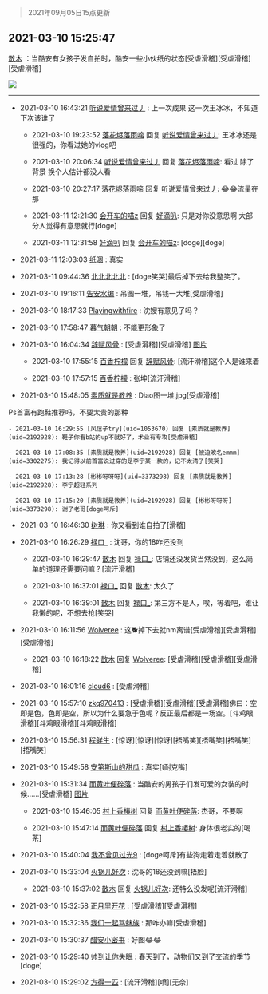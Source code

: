 > 2021年09月05日15点更新
<link rel="stylesheet" href="https://cdn.jsdelivr.net/gh/taotie6/sampleJSON@main/css/photo_show.css">


 ## 2021-03-10 15:25:47 

 [㪚木](https://www.coolapk.com/feed/25429488?shareKey=ZWExMDE2YjJjNWI0NjEzMTc3YzQ~) ：当酷安有女孩子发自拍时，酷安一些小伙纸的状态[受虐滑稽][受虐滑稽][受虐滑稽] 

<div class="album">
<img class="img-item" src="http://image.coolapk.com/feed/2021/0310/15/1081091_df8b1dc9_1141_7968@380x506.gif" />
</div>

 ------- 

- 2021-03-10 16:43:21 [听说爱情曾来过丿](uid=3065143) : 上一次成果 这一次王冰冰，不知道下次该谁了 

    - 2021-03-10 19:23:52 [落花烬落雨啼](uid=1966083) 回复 [听说爱情曾来过丿](uid=3065143): 王冰冰还是很强的，你看过她的vlog吧 

    - 2021-03-10 20:06:34 [听说爱情曾来过丿](uid=3065143) 回复 [落花烬落雨啼](uid=1966083): 看过 除了背景 换个人估计都没人看 

    - 2021-03-10 20:27:17 [落花烬落雨啼](uid=1966083) 回复 [听说爱情曾来过丿](uid=3065143): 😂😂流量在那 

    - 2021-03-11 12:21:30 [会开车的喵z](uid=814918) 回复 [好滴叭](uid=5526219): 只是对你没意思啊 大部分人觉得有意思就行[doge] 

    - 2021-03-11 12:31:58 [好滴叭](uid=5526219) 回复 [会开车的喵z](uid=814918): [doge][doge] 

- 2021-03-11 12:03:03 [纸涸](uid=3690334) : 真实 

- 2021-03-11 09:44:36 [北北北北北](uid=1269546) : [doge笑哭]最后掉下去给我整笑了。 

- 2021-03-10 19:16:11 [告安水编](uid=1211710) : 吊图一堆，吊钱一大堆[受虐滑稽] 

- 2021-03-10 18:17:33 [Playingwithfire](uid=1663551) : 沈嫂有意见了吗？ 

- 2021-03-10 17:58:47 [暮气朝朝](uid=1273932) : 不能更形象了 

- 2021-03-10 16:04:34 [辞赋风骨](uid=875865) : [受虐滑稽][受虐滑稽] [图片](http://image.coolapk.com/feed/2021/0309/15/875865_cd832762_3630_8356@872x537.jpeg)

    - 2021-03-10 17:55:15 [百香柠檬](uid=2068085) 回复 [辞赋风骨](uid=875865): [流汗滑稽]这个人是谁来着 

    - 2021-03-10 17:57:15 [百香柠檬](uid=2068085) : 张坤[流汗滑稽] 

- 2021-03-10 15:48:05 [素质就是教养](uid=2192928) : Diao图一堆.jpg[受虐滑稽]

Ps首富有跑鞋推荐吗，不要太贵的那种 

    - 2021-03-10 16:29:55 [风信子try](uid=1053670) 回复 [素质就是教养](uid=2192928): 鞋子你看b站的up不就好了，术业有专攻[受虐滑稽] 

    - 2021-03-10 17:08:35 [素质就是教养](uid=2192928) 回复 [被迫改名emmm](uid=3302275): 我记得以前首富说过穿的是李宁某一款的，记不太清了[笑哭] 

    - 2021-03-10 17:13:28 [彬彬呀呀呀](uid=3373298) 回复 [素质就是教养](uid=2192928): 李宁超轻系列 

    - 2021-03-10 17:15:20 [素质就是教养](uid=2192928) 回复 [彬彬呀呀呀](uid=3373298): 谢了老哥[doge呵斥] 

- 2021-03-10 16:46:30 [树琳](uid=1807052) : 你又看到谁自拍了[滑稽] 

- 2021-03-10 16:26:29 [禄口_](uid=1005884) : 沈哥，你的18咋还没到 

    - 2021-03-10 16:29:47 [㪚木](uid=1081091) 回复 [禄口_](uid=1005884): 店铺还没发货当然没到，这么简单的道理还需要问嘛？[流汗滑稽] 

    - 2021-03-10 16:37:01 [禄口_](uid=1005884) 回复 [㪚木](uid=1081091): 太久了 

    - 2021-03-10 16:39:01 [㪚木](uid=1081091) 回复 [禄口_](uid=1005884): 第三方不是人，唉，等着吧，谁让我懒的呢，不想去抢[笑哭] 

- 2021-03-10 16:11:56 [Wolveree](uid=3291395) : 这🐕掉下去就nm离谱[受虐滑稽][受虐滑稽][受虐滑稽] 

    - 2021-03-10 16:18:22 [㪚木](uid=1081091) 回复 [Wolveree](uid=3291395): [受虐滑稽][受虐滑稽][受虐滑稽] 

- 2021-03-10 16:01:16 [cloud6](uid=852635) : [受虐滑稽] 

- 2021-03-10 15:57:10 [zkq970413](uid=1309703) : [受虐滑稽][受虐滑稽][受虐滑稽]佛曰：空即是色，色即是空，所以为什么要急于色呢？反正最后都是一场空。[斗鸡眼滑稽][斗鸡眼滑稽][斗鸡眼滑稽] 

- 2021-03-10 15:56:31 [程鲜生](uid=845250) : [惊讶][惊讶][惊讶][捂嘴笑][捂嘴笑][捂嘴笑][捂嘴笑] 

- 2021-03-10 15:49:58 [安第斯山的甜瓜](uid=555070) : 真实[t耐克嘴] 

- 2021-03-10 15:31:34 [而黄叶便碎落](uid=2845514) : 当酷安的男孩子们发可爱的女装的时候……[受虐滑稽] [图片](http://image.coolapk.com/feed/2021/0310/15/2845514_cf7dfe64_1492_6537@382x360.gif)

    - 2021-03-10 15:46:05 [村上香椿树](uid=1121303) 回复 [而黄叶便碎落](uid=2845514): 杰哥，不要啊 

    - 2021-03-10 15:47:14 [而黄叶便碎落](uid=2845514) 回复 [村上香椿树](uid=1121303): 身体很老实的[喝茶] 

- 2021-03-10 15:40:04 [我不曾见过光9](uid=1784401) : [doge呵斥]有些狗走着走着就散了 

- 2021-03-10 15:33:04 [火锅儿好次](uid=2242533) : 沈哥的18还没到嘛[捂脸] 

    - 2021-03-10 15:37:02 [㪚木](uid=1081091) 回复 [火锅儿好次](uid=2242533): 还特么没发呢[流汗滑稽] 

- 2021-03-10 15:32:58 [正月里开花](uid=1789461) : [受虐滑稽][受虐滑稽] 

- 2021-03-10 15:32:36 [我们一起骂魅族](uid=1068612) : 那咋办嘛[受虐滑稽] 

- 2021-03-10 15:30:37 [醋安小密书](uid=1946508) : 好图😂😂 

- 2021-03-10 15:29:40 [帅到让你失眠](uid=458826) : 春天到了，动物们又到了交流的季节[doge] 

- 2021-03-10 15:29:02 [方得一匹](uid=1818310) : [流汗滑稽][喷][无奈] 

